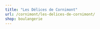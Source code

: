 ```yaml
---
title: "Les Délices de Cornimont"
url: /cornimont/les-delices-de-cornimont/
shop: boulangerie
---
```

